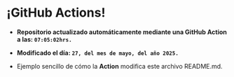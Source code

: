 # ¡GitHub Actions!
* **Repositorio actualizado automáticamente mediante una GitHub Action a las: `07:05:02hrs.`**
* **Modificado el día: `27, del mes de mayo, del año 2025.`**

* Ejemplo sencillo de cómo la **Action** modifica este archivo README.md.
